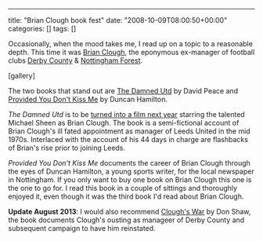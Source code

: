 ---
title: "Brian Clough book fest"
date: "2008-10-09T08:00:50+00:00"
categories: []
tags: []

Occasionally, when the mood takes me, I read up on a topic to a reasonable depth. This time it was <a href="http://en.wikipedia.org/wiki/Brian_Clough">Brian Clough</a>, the eponymous ex-manager of football clubs <a href="http://en.wikipedia.org/wiki/Derby_County_F.C.">Derby County</a> &amp; <a href="http://en.wikipedia.org/wiki/Nottingham_Forest_F.C.">Nottingham Forest</a>.

[gallery]

The two books that stand out are <a href="http://www.amazon.co.uk/Damned-Utd-David-Peace/dp/0571224261">The Damned Utd</a> by David Peace and <a href="http://www.amazon.co.uk/Provided-You-Dont-Kiss-Me/dp/0007247117/">Provided You Don't Kiss Me</a> by Duncan Hamilton.

<em>The Damned Utd</em> is to be <a href="http://en.wikipedia.org/wiki/The_Damned_United">turned into a film next year</a> starring the talented Michael Sheen as Brian Clough. The book is a semi-fictional account of Brian Clough's ill fated appointment as manager of Leeds United in the mid 1970s. Interlaced with the account of his 44 days in charge are flashbacks of Brian's rise prior to joining Leeds.

<em>Provided You Don't Kiss Me</em> documents the career of Brian Clough through the eyes of Duncan Hamilton, a young sports writer, for the local newspaper in Nottingham. If you only want to buy one book on Brian Clough this one is the one to go for. I read this book in a couple of sittings and thoroughly enjoyed it, even though it was the third book I'd read about Brian Clough.

<strong>Update August 2013</strong>: I would also recommend <a href="http://www.amazon.co.uk/Cloughs-War-Don-Shaw/dp/0091928648/">Clough's War</a> by Don Shaw, the book documents Clough's ousting as manageer of Derby County and subsequent campaign to have him reinstated.

